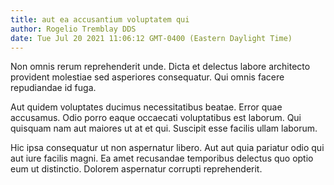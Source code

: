 ```yaml
---
title: aut ea accusantium voluptatem qui
author: Rogelio Tremblay DDS
date: Tue Jul 20 2021 11:06:12 GMT-0400 (Eastern Daylight Time)
---
```

Non omnis rerum reprehenderit unde. Dicta et delectus labore architecto provident molestiae sed asperiores consequatur. Qui omnis facere repudiandae id fuga.

 Aut quidem voluptates ducimus necessitatibus beatae. Error quae accusamus. Odio porro eaque occaecati voluptatibus est laborum. Qui quisquam nam aut maiores ut at et qui. Suscipit esse facilis ullam laborum.

 Hic ipsa consequatur ut non aspernatur libero. Aut aut quia pariatur odio qui aut iure facilis magni. Ea amet recusandae temporibus delectus quo optio eum ut distinctio. Dolorem aspernatur corrupti reprehenderit.